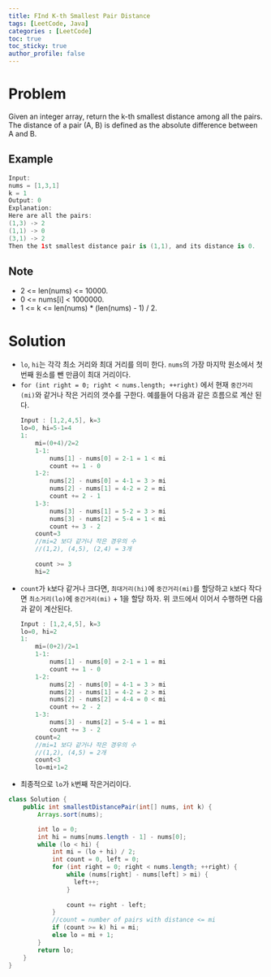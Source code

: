 ```yaml
---
title: FInd K-th Smallest Pair Distance
tags: [LeetCode, Java]
categories : [LeetCode]
toc: true
toc_sticky: true
author_profile: false
---
```


# Problem

Given an integer array, return the k-th smallest distance among all the pairs. The distance of a pair (A, B) is defined as the absolute difference between A and B.

## Example

```swift
Input:
nums = [1,3,1]
k = 1
Output: 0 
Explanation:
Here are all the pairs:
(1,3) -> 2
(1,1) -> 0
(3,1) -> 2
Then the 1st smallest distance pair is (1,1), and its distance is 0.
```

## Note

* 2 <= len(nums) <= 10000.
* 0 <= nums[i] < 1000000.
* 1 <= k <= len(nums) * (len(nums) - 1) / 2.

# Solution

* `lo`, `hi`는 각각 최소 거리와 최대 거리를 의미 한다. `nums`의 가장 마지막 원소에서 첫번째 원소를 뺀 만큼이 최대 거리이다.
* `for (int right = 0; right < nums.length; ++right)` 에서 현재 `중간거리(mi)`와 같거나 작은 거리의 갯수를 구한다. 예를들어 다음과 같은 흐름으로 계산 된다.
    ```java
    Input : [1,2,4,5], k=3
    lo=0, hi=5-1=4
    1:
        mi=(0+4)/2=2
        1-1:
            nums[1] - nums[0] = 2-1 = 1 < mi
            count += 1 - 0
        1-2:
            nums[2] - nums[0] = 4-1 = 3 > mi
            nums[2] - nums[1] = 4-2 = 2 = mi            
            count += 2 - 1
        1-3:
            nums[3] - nums[1] = 5-2 = 3 > mi
            nums[3] - nums[2] = 5-4 = 1 < mi
            count += 3 - 2
        count=3
        //mi=2 보다 같거나 작은 경우의 수
        //(1,2), (4,5), (2,4) = 3개
        
        count >= 3
        hi=2
    ```
* `count`가 `k`보다 같거나 크다면, `최대거리(hi)`에 `중간거리(mi)`를 할당하고 `k`보다 작다면 `최소거리(lo)`에 `중간거리(mi)` + 1을 할당 하자. 위 코드에서 이어서 수행하면 다음과 같이 계산된다.
    ```java
    Input : [1,2,4,5], k=3
    lo=0, hi=2
    1:
        mi=(0+2)/2=1
        1-1:
            nums[1] - nums[0] = 2-1 = 1 = mi
            count += 1 - 0
        1-2:
            nums[2] - nums[0] = 4-1 = 3 > mi
            nums[2] - nums[1] = 4-2 = 2 > mi            
            nums[2] - nums[2] = 4-4 = 0 < mi            
            count += 2 - 2
        1-3:
            nums[3] - nums[2] = 5-4 = 1 = mi
            count += 3 - 2
        count=2
        //mi=1 보다 같거나 작은 경우의 수
        //(1,2), (4,5) = 2개
        count<3
        lo=mi+1=2
    ```
* 최종적으로 `lo`가 `k`번째 작은거리이다.

```java
class Solution {
    public int smallestDistancePair(int[] nums, int k) {
        Arrays.sort(nums);

        int lo = 0;
        int hi = nums[nums.length - 1] - nums[0];
        while (lo < hi) {
            int mi = (lo + hi) / 2;
            int count = 0, left = 0;
            for (int right = 0; right < nums.length; ++right) {
                while (nums[right] - nums[left] > mi) {
                  left++;  
                } 
                
                count += right - left;
            }
            //count = number of pairs with distance <= mi
            if (count >= k) hi = mi;
            else lo = mi + 1;
        }
        return lo;
    }
}
```

